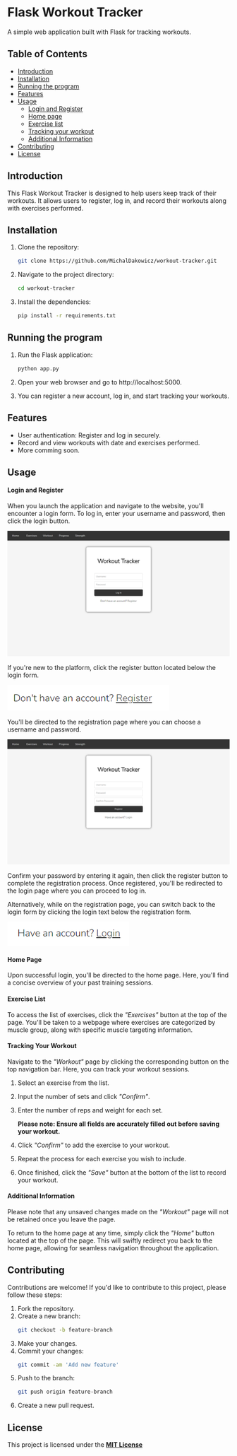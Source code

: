 # Flask Workout Tracker

A simple web application built with Flask for tracking workouts.

## Table of Contents

- [Introduction](#introduction)
- [Installation](#installation)
- [Running the program](#running-the-program)
- [Features](#features)
- [Usage](#usage)
   - [Login and Register](#login-and-register)
   - [Home page](#home-page)
   - [Exercise list](#exercise-list)
   - [Tracking your workout](#tracking-your-workout)
   - [Additional Information](#additional-information)
- [Contributing](#contributing)
- [License](#license)

## Introduction

This Flask Workout Tracker is designed to help users keep track of their workouts. It allows users to register, log in, and record their workouts along with exercises performed.

## Installation

1. Clone the repository:
   ```bash
   git clone https://github.com/MichalDakowicz/workout-tracker.git
   ```
2. Navigate to the project directory:
   ```bash
   cd workout-tracker
   ```
3. Install the dependencies:
   ```bash
   pip install -r requirements.txt
   ```

## Running the program

1. Run the Flask application:
   ```bash
   python app.py
   ```
2. Open your web browser and go to http://localhost:5000.

3. You can register a new account, log in, and start tracking your workouts.

## Features

- User authentication: Register and log in securely.
- Record and view workouts with date and exercises performed.
- More comming soon.


## Usage

#### Login and Register

When you launch the application and navigate to the website, you'll encounter a login form. To log in, enter your username and password, then click the login button.

![Login Form](readme-images/login.png "Login Form")

If you're new to the platform, click the register button located below the login form.

![Register Buttom](readme-images/register_button.png "Register Button")

You'll be directed to the registration page where you can choose a username and password. 

![Register Form](readme-images/register.png "Register Form")

Confirm your password by entering it again, then click the register button to complete the registration process. Once registered, you'll be redirected to the login page where you can proceed to log in.

Alternatively, while on the registration page, you can switch back to the login form by clicking the login text below the registration form.

![Login Buttom](readme-images/login_button.png "Login Button")


#### Home Page

Upon successful login, you'll be directed to the home page. Here, you'll find a concise overview of your past training sessions.

#### Exercise List

To access the list of exercises, click the *"Exercises"* button at the top of the page. You'll be taken to a webpage where exercises are categorized by muscle group, along with specific muscle targeting information.

#### Tracking Your Workout

Navigate to the *"Workout"* page by clicking the corresponding button on the top navigation bar. Here, you can track your workout sessions.

1. Select an exercise from the list.

2. Input the number of sets and click *"Confirm"*.

3. Enter the number of reps and weight for each set.

   **Please note: Ensure all fields are accurately filled out before saving your workout.**

4. Click *"Confirm"* to add the exercise to your workout.

5. Repeat the process for each exercise you wish to include.

6. Once finished, click the *"Save"* button at the bottom of the list to record your workout.

#### Additional Information

Please note that any unsaved changes made on the *"Workout"* page will not be retained once you leave the page.

To return to the home page at any time, simply click the *"Home"* button located at the top of the page. This will swiftly redirect you back to the home page, allowing for seamless navigation throughout the application.

## Contributing

Contributions are welcome! If you'd like to contribute to this project, please follow these steps:

1. Fork the repository.
2. Create a new branch:
   ```bash
   git checkout -b feature-branch
   ```
3. Make your changes.
4. Commit your changes: 
   ```bash
   git commit -am 'Add new feature'
   ```
5. Push to the branch:
   ```bash
   git push origin feature-branch
   ```
6. Create a new pull request.

## License

This project is licensed under the **[MIT License](LICENSE)**